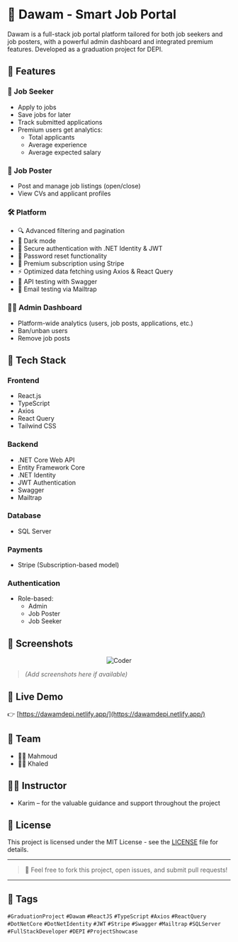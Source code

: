 # 💼 Dawam - Smart Job Portal

Dawam is a full-stack job portal platform tailored for both job seekers and job posters, with a powerful admin dashboard and integrated premium features. Developed as a graduation project for DEPI.

## 🚀 Features

### 👤 Job Seeker
- Apply to jobs
- Save jobs for later
- Track submitted applications
- Premium users get analytics:
  - Total applicants
  - Average experience
  - Average expected salary

### 🏢 Job Poster
- Post and manage job listings (open/close)
- View CVs and applicant profiles

### 🛠️ Platform
- 🔍 Advanced filtering and pagination
- 🌙 Dark mode
- 🔐 Secure authentication with .NET Identity & JWT
- 🔁 Password reset functionality
- 💼 Premium subscription using Stripe
- ⚡ Optimized data fetching using Axios & React Query
- 🧪 API testing with Swagger
- 📧 Email testing via Mailtrap

### 👨‍💼 Admin Dashboard
- Platform-wide analytics (users, job posts, applications, etc.)
- Ban/unban users
- Remove job posts

## 🧰 Tech Stack

### Frontend
- React.js
- TypeScript
- Axios
- React Query
- Tailwind CSS

### Backend
- .NET Core Web API
- Entity Framework Core
- .NET Identity
- JWT Authentication
- Swagger
- Mailtrap

### Database
- SQL Server

### Payments
- Stripe (Subscription-based model)

### Authentication
- Role-based:
  - Admin
  - Job Poster
  - Job Seeker

## 📸 Screenshots

<div align="center">
<img src="images/coderman.gif" alt="Coder"  />
</div>

> *(Add screenshots here if available)*

## 🔗 Live Demo

👉 [https://dawamdepi.netlify.app/](https://dawamdepi.netlify.app/)

## 👥 Team

- 👨‍💻 Mahmoud 
- 👨‍💻 Khaled

## 👨‍🏫 Instructor

- Karim – for the valuable guidance and support throughout the project

## 📜 License

This project is licensed under the MIT License - see the [LICENSE](LICENSE) file for details.

---

> 💬 Feel free to fork this project, open issues, and submit pull requests!

---

## 📌 Tags

`#GraduationProject` `#Dawam` `#ReactJS` `#TypeScript` `#Axios` `#ReactQuery` `#DotNetCore` `#DotNetIdentity` `#JWT` `#Stripe` `#Swagger` `#Mailtrap` `#SQLServer` `#FullStackDeveloper` `#DEPI` `#ProjectShowcase`
